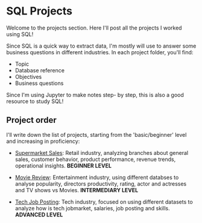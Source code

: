 # SQL Projects
Welcome to the projects section. Here I'll post all the projects I worked using SQL!

Since SQL is a quick way to extract data, I'm mostly will use to answer some business questions in different industries.
In each project folder, you'll find:
- Topic
- Database reference
- Objectives
- Business questions

Since I'm using Jupyter to make notes step- by step, this is also a good resource to study SQL!

## Project order
I'll write down the list of projects, starting from the 'basic/beginner' level and increasing in proficiency:

- [Supermarket Sales](https://github.com/Ana-Akaishi/sql-projects/blob/main/sql_projects/supermarket_sales):  Retail industry, analyzing branches about general sales, customer behavior, product performance, revenue trends, operational insights. **BEGINNER LEVEL**

- [Movie Review](https://github.com/Ana-Akaishi/sql-projects/tree/main/sql_projects/movie_review): Entertainment industry, using different databses to analyse popularity, directors productivity, rating, actor and actresses and TV shows vs Movies. **INTERMEDIARY LEVEL**

- [Tech Job Posting](https://github.com/Ana-Akaishi/sql-projects/tree/main/sql_projects/tech_job_posting): Tech industry, focused on using different datasets to analyze how is tech jobmarket, salaries, job posting and skills. **ADVANCED LEVEL**
